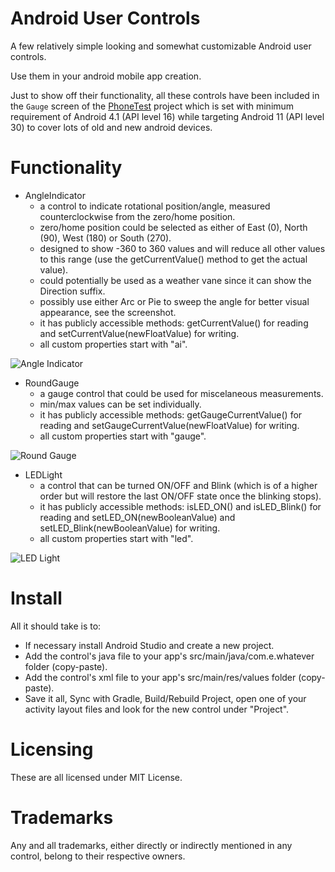 # Android User Controls
A few relatively simple looking and somewhat customizable Android user controls.

Use them in your android mobile app creation.

Just to show off their functionality, all these controls have been included in the `Gauge` screen of the [PhoneTest](https://github.com/GitHubDragonFly/PhoneTest) project which is set with minimum requirement of Android 4.1 (API level 16) while targeting Android 11 (API level 30) to cover lots of old and new android devices.

# Functionality
- AngleIndicator
  - a control to indicate rotational position/angle, measured counterclockwise from the zero/home position.
  - zero/home position could be selected as either of East (0), North (90), West (180) or South (270).
  - designed to show -360 to 360 values and will reduce all other values to this range (use the getCurrentValue() method to get the actual value).
  - could potentially be used as a weather vane since it can show the Direction suffix.
  - possibly use either Arc or Pie to sweep the angle for better visual appearance, see the screenshot.
  - it has publicly accessible methods: getCurrentValue() for reading and setCurrentValue(newFloatValue) for writing.
  - all custom properties start with "ai".

![Angle Indicator](Angle%20Indicator/AngleIndicator.png?raw=true)

- RoundGauge
  - a gauge control that could be used for miscelaneous measurements.
  - min/max values can be set individually.
  - it has publicly accessible methods: getGaugeCurrentValue() for reading and setGaugeCurrentValue(newFloatValue) for writing.
  - all custom properties start with "gauge".

![Round Gauge](Round%20Gauge/RoundGauge.png?raw=true)

- LEDLight
  - a control that can be turned ON/OFF and Blink (which is of a higher order but will restore the last ON/OFF state once the blinking stops).
  - it has publicly accessible methods: isLED_ON() and isLED_Blink() for reading and setLED_ON(newBooleanValue) and setLED_Blink(newBooleanValue) for writing.
  - all custom properties start with "led".

![LED Light](LED%20Light/LEDLight.png?raw=true)

# Install

All it should take is to:

- If necessary install Android Studio and create a new project.
- Add the control's java file to your app's src/main/java/com.e.whatever folder (copy-paste).
- Add the control's xml file to your app's src/main/res/values folder (copy-paste).
- Save it all, Sync with Gradle, Build/Rebuild Project, open one of your activity layout files and look for the new control under "Project".

# Licensing
These are all licensed under MIT License.

# Trademarks
Any and all trademarks, either directly or indirectly mentioned in any control, belong to their respective owners.
